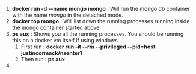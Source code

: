 1. **docker run -d --name mongo mongo** : Will run the mongo db container with the name _mongo_ in the detached mode.
2. **docker top mongo** : Will list down the running processes running inside the mongo container started above.
3. **ps aux** : Shows you all the running processes. You should be running this on a docker vm itself if using windows.
    1. First run : **docker run -it --rm --privileged --pid=host justincormack/nsenter1**
    2. Then run : **ps aux**
4. 